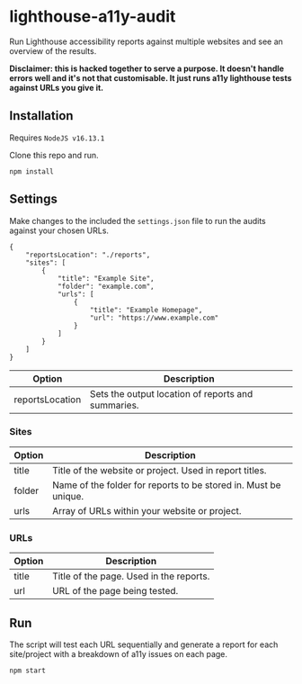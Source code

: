 # lighthouse-a11y-audit
Run Lighthouse accessibility reports against multiple websites and see an overview of the results.

**Disclaimer: this is hacked together to serve a purpose. It doesn't handle errors well and it's not that customisable. It just runs a11y lighthouse tests against URLs you give it.**

## Installation
Requires `NodeJS v16.13.1`

Clone this repo and run.

	npm install

## Settings
Make changes to the included the `settings.json` file to run the audits against your chosen URLs.

    {
        "reportsLocation": "./reports",
        "sites": [
            {
                "title": "Example Site",
                "folder": "example.com",
                "urls": [
                    {
                        "title": "Example Homepage",
                        "url": "https://www.example.com"
                    }
                ]
            }
        ]
    }

| Option      | Description |
| ----------- | ----------- |
| reportsLocation      | Sets the output location of reports and summaries.       |

### Sites
| Option      | Description |
| ----------- | ----------- |
| title      | Title of the website or project. Used in report titles.       |
| folder      | Name of the folder for reports to be stored in. Must be unique.       |
| urls      | Array of URLs within your website or project.       |

### URLs
| Option      | Description |
| ----------- | ----------- |
| title      | Title of the page. Used in the reports.       |
| url      | URL of the page being tested.       |

## Run
The script will test each URL sequentially and generate a report for each site/project with a breakdown of a11y issues on each page.

	npm start
